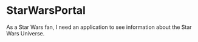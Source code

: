 # StarWarsPortal

As a Star Wars fan, I need an application to see information about the Star Wars Universe.
